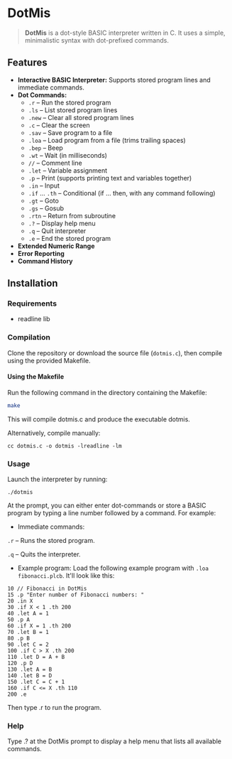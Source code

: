 # DotMis

> **DotMis** is a dot-style BASIC interpreter written in C. It uses a simple, minimalistic syntax with dot-prefixed commands.

## Features

- **Interactive BASIC Interpreter:** Supports stored program lines and immediate commands.
- **Dot Commands:**  
  - `.r` – Run the stored program  
  - `.ls` – List stored program lines  
  - `.new` – Clear all stored program lines  
  - `.c` – Clear the screen  
  - `.sav` – Save program to a file  
  - `.loa` – Load program from a file (trims trailing spaces)  
  - `.bep` – Beep  
  - `.wt` – Wait (in milliseconds)  
  - `//` – Comment line  
  - `.let` – Variable assignment  
  - `.p` – Print (supports printing text and variables together)  
  - `.in` – Input  
  - `.if` … `.th` – Conditional (if … then, with any command following)  
  - `.gt` – Goto  
  - `.gs` – Gosub  
  - `.rtn` – Return from subroutine  
  - `.?` – Display help menu  
  - `.q` – Quit interpreter  
  - `.e` – End the stored program  
- **Extended Numeric Range**
- **Error Reporting**
- **Command History**

## Installation

### Requirements

- readline lib

### Compilation

Clone the repository or download the source file (`dotmis.c`), then compile using the provided Makefile.

#### Using the Makefile

Run the following command in the directory containing the Makefile:

```sh
make
```
This will compile dotmis.c and produce the executable dotmis.

Alternatively, compile manually:

```
cc dotmis.c -o dotmis -lreadline -lm
```
### Usage
Launch the interpreter by running:

```
./dotmis
```
At the prompt, you can either enter dot-commands or store a BASIC program by typing a line number followed by a command. For example:

- Immediate commands:

`.r` – Runs the stored program.

`.q` – Quits the interpreter.

- Example program:
Load the following example program with `.loa fibonacci.plcb`.
It'll look like this:

```basic
10 // Fibonacci in DotMis
15 .p "Enter number of Fibonacci numbers: "
20 .in X
30 .if X < 1 .th 200
40 .let A = 1
50 .p A
60 .if X = 1 .th 200
70 .let B = 1
80 .p B
90 .let C = 2
100 .if C > X .th 200
110 .let D = A + B
120 .p D
130 .let A = B
140 .let B = D
150 .let C = C + 1
160 .if C <= X .th 110
200 .e
```
Then type .r to run the program.

### Help
Type .? at the DotMis prompt to display a help menu that lists all available commands.
